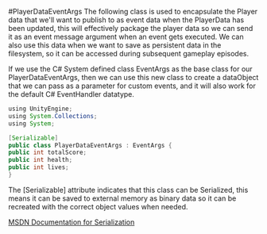#PlayerDataEventArgs
The following class is used to encapsulate the Player data that we'll want to publish to as event data when the PlayerData has been updated, this will effectively package the player data so we can send it as an event message argument when an event gets executed. We can also use this data when we want to save as persistent data in the filesystem, so it can be accessed during subsequent  gameplay episodes.

If we use the C# System defined class EventArgs as the base class for our PlayerDataEventArgs, then we can use this new class to create a dataObject that we can pass as a parameter for custom events, and it will also work for the default C# EventHandler datatype.


```java
using UnityEngine;
using System.Collections;
using System;

[Serializable]  
public class PlayerDataEventArgs : EventArgs {
public int totalScore;
public int health;
public int lives;
}


```

The [Serializable] attribute indicates that this class can be Serialized, this means it can be saved to external memory as binary data so it can be recreated with the correct object values when needed.

[MSDN Documentation for Serialization](https://msdn.microsoft.com/en-us/library/mt656716.aspx)